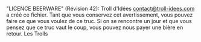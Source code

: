 "LICENCE BEERWARE" (Révision 42):
Troll d'Idées <contact@troll-idees.com> a créé ce fichier. 
Tant que vous conservez cet avertissement,
vous pouvez faire ce que vous voulez de ce truc. Si on se rencontre un jour et
que vous pensez que ce truc vaut le coup, vous pouvez nous payer une bière en
retour.
Les Trolls

